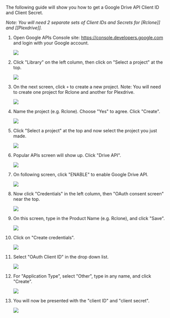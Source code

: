 The following guide will show you how to get a Google Drive API Client ID and Client Secret. 

_Note: You will need 2 separate sets of Client IDs and Secrets for [Rclone]] and [[Plexdrive]]._ 

1. Open Google APIs Console site: https://console.developers.google.com and login with your Google account.

    ![](http://i.imgur.com/ExfSqLe.png)
    
2. Click "Library" on the left column, then click on "Select a project" at the top.

    ![](http://i.imgur.com/TYNDd66.png)

3. On the next screen, click `+` to create a new project. Note: You will need to create one project for Rclone and another for Plexdrive. 

    ![](http://i.imgur.com/85iIX1e.png)

4. Name the project (e.g. Rclone). Choose "Yes" to agree. Click "Create".

    ![](http://i.imgur.com/jHqyKJt.png)

5. Click "Select a project" at the top and now select the project you just made. 

    ![](http://i.imgur.com/KBXwXDm.png)

6. Popular APIs screen will show up. Click "Drive API".

    ![](http://i.imgur.com/DcXczfd.png)

7. On following screen, click "ENABLE" to enable Google Drive API.

    ![](http://i.imgur.com/qsOlMZw.png)

8. Now click "Credentials" in the left column, then  "OAuth consent screen" near the top. 

    ![](http://i.imgur.com/sUBzyre.png)

  
9. On this screen, type in the Product Name (e.g. Rclone), and click "Save".

    ![](http://i.imgur.com/jIvhILQ.png)

10. Click on "Create credentials".

    ![](http://i.imgur.com/44Gpvql.png)

11. Select "OAuth Client ID" in the drop down list.

    ![](http://i.imgur.com/tJARgt9.png)

12. For "Application Type", select "Other", type in any name, and click "Create".

    ![](http://i.imgur.com/loyMW7v.png)

13. You will now be presented with the "client ID" and "client secret". 

    ![](http://i.imgur.com/8g1wPdD.png)